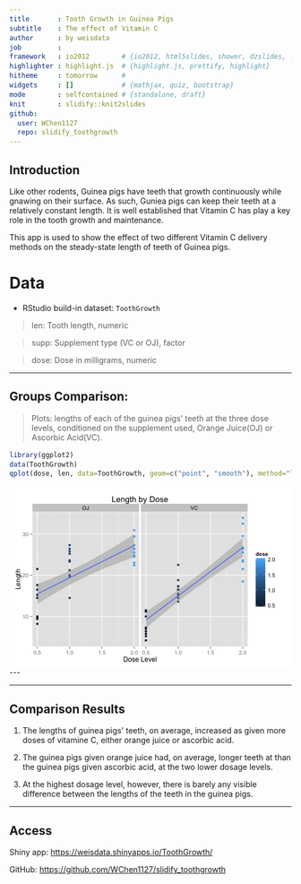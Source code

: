 ```yaml
---
title       : Tooth Growth in Guinea Pigs
subtitle    : The effect of Vitamin C
author      : by weisdata
job         : 
framework   : io2012        # {io2012, html5slides, shower, dzslides, ...}
highlighter : highlight.js  # {highlight.js, prettify, highlight}
hitheme     : tomorrow      # 
widgets     : []            # {mathjax, quiz, bootstrap}
mode        : selfcontained # {standalone, draft}
knit        : slidify::knit2slides
github: 
  user: WChen1127
  repo: slidify_toothgrowth
---
```


## Introduction

Like other rodents, Guinea pigs have teeth that growth continuously while gnawing on their surface. As such, Guniea pigs can keep their teeth at a relatively constant length. It is well established that Vitamin C has play a key role in the tooth growth and maintenance.

This app is used to show the effect of two different Vitamin C delivery methods on the steady-state length of teeth of Guinea pigs.


Data
============

- RStudio build-in dataset: `ToothGrowth`

> len: Tooth length, numeric

> supp: Supplement type (VC or OJ), factor

> dose: Dose in milligrams, numeric

--- 

## Groups Comparison: 
> Plots: lengths of each of the guinea pigs’ teeth at the three dose levels, conditioned on the supplement used, Orange Juice(OJ) or Ascorbic Acid(VC).


```r
library(ggplot2)
data(ToothGrowth)
qplot(dose, len, data=ToothGrowth, geom=c("point", "smooth"), method="lm", formula = y~x, color= dose, main="Length by Dose", facets = . ~ supp, xlab="Dose Level", ylab="Length")
```

<img src="assets/fig/simple-plot.png" title="plot of chunk simple-plot" alt="plot of chunk simple-plot" style="display: block; margin: auto;" />
--- 

--- 

## Comparison Results

1. The lengths of guinea pigs' teeth, on average, increased as given more doses of vitamine C, either orange juice or ascorbic acid. 

2. The guinea pigs given orange juice had, on average, longer teeth at than the guinea pigs given ascorbic acid, at the two lower dosage levels.

3. At the highest dosage level, however, there is barely any visible difference between the lengths of the teeth in the guinea pigs.




--- 

## Access
Shiny app: https://weisdata.shinyapps.io/ToothGrowth/

GitHub: https://github.com/WChen1127/slidify_toothgrowth





